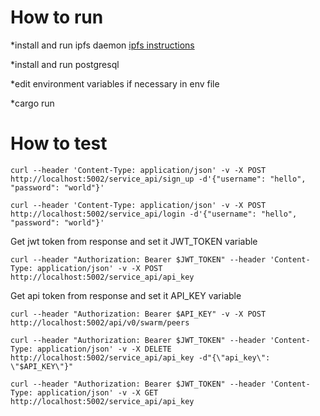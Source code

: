 # How to run
*install and run ipfs daemon [ipfs instructions](https://docs.ipfs.io/install/command-line/#official-distributions)

*install and run postgresql 

*edit environment variables if necessary in env file

*cargo run

# How to test
`curl --header 'Content-Type: application/json' -v -X POST http://localhost:5002/service_api/sign_up -d'{"username": "hello", "password": "world"}'`

`curl --header 'Content-Type: application/json' -v -X POST http://localhost:5002/service_api/login -d'{"username": "hello", "password": "world"}'`

Get jwt token from response and set it JWT_TOKEN variable

`curl --header "Authorization: Bearer $JWT_TOKEN" --header 'Content-Type: application/json' -v -X POST http://localhost:5002/service_api/api_key`

Get api token from response and set it API_KEY variable

`curl --header "Authorization: Bearer $API_KEY" -v -X POST http://localhost:5002/api/v0/swarm/peers`

`curl --header "Authorization: Bearer $JWT_TOKEN" --header 'Content-Type: application/json' -v -X DELETE http://localhost:5002/service_api/api_key -d"{\"api_key\": \"$API_KEY\"}"`

`curl --header "Authorization: Bearer $JWT_TOKEN" --header 'Content-Type: application/json' -v -X GET http://localhost:5002/service_api/api_key`
